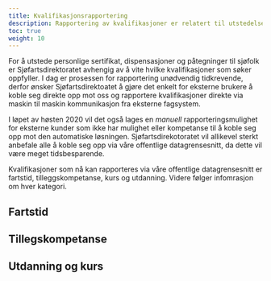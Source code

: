 ```yaml
---
title: Kvalifikasjonsrapportering
description: Rapportering av kvalifikasjoner er relatert til utstedelse av personlige sertifikat  i Sjøfartsdirektoratet. 
toc: true
weight: 10
---
```


For å utstede personlige sertifikat, dispensasjoner og påtegninger til sjøfolk er Sjøfartsdirektoratet avhengig av å vite hvilke kvalifikasjoner som søker oppfyller. I dag er prosessen for rapportering unødvendig tidkrevende, derfor ønsker Sjøfartsdirektoatet å gjøre det enkelt for eksterne brukere å koble seg direkte opp mot oss og rapportere kvalifikasjoner direkte via maskin til maskin kommunikasjon fra eksterne fagsystem. 

I løpet av høsten 2020 vil det også lages en *manuell* rapporteringsmulighet for eksterne kunder som ikke har mulighet eller kompetanse til å koble seg opp mot den automatiske løsningen. Sjøfartsdirekotoratet vil allikevel sterkt anbefale alle å koble seg opp via våre offentlige datagrensesnitt, da dette vil være meget tidsbesparende. 

Kvalifikasjoner som nå kan rapporteres via våre offentlige datagrensesnitt er fartstid, tilleggskompetanse, kurs og utdanning. Videre følger infomrasjon om hver kategori.

## Fartstid 


## Tillegskompetanse 


## Utdanning og kurs 
